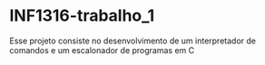 # INF1316-trabalho_1
Esse projeto consiste no desenvolvimento de um interpretador de comandos e um escalonador de programas em C
